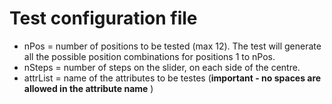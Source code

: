 # Test configuration file  

- nPos = number of positions to be tested (max 12). The test will generate all the possible position combinations for positions 1 to nPos. 
- nSteps = number of steps on the slider, on each side of the centre.
- attrList = name of the attributes to be testes (**important - no spaces are allowed in the attribute name** )
